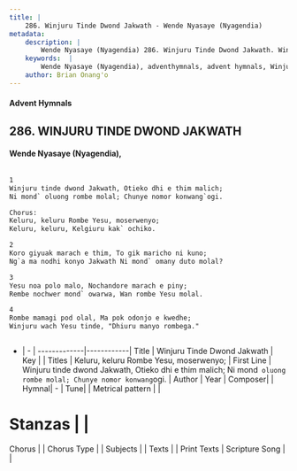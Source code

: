 ```yaml
---
title: |
    286. Winjuru Tinde Dwond Jakwath - Wende Nyasaye (Nyagendia)
metadata:
    description: |
        Wende Nyasaye (Nyagendia) 286. Winjuru Tinde Dwond Jakwath. Winjuru tinde dwond Jakwath, Otieko dhi e thim malich; Ni mond` oluong rombe molal; Chunye nomor konwang`ogi.  Chorus: Keluru, keluru Rombe Yesu, moserwenyo; Keluru, keluru, Kelgiuru kak` ochiko.  
    keywords:  |
        Wende Nyasaye (Nyagendia), adventhymnals, advent hymnals, Winjuru Tinde Dwond Jakwath, Winjuru tinde dwond Jakwath, Otieko dhi e thim malich; Ni mond` oluong rombe molal; Chunye nomor konwang`ogi.. Keluru, keluru Rombe Yesu, moserwenyo;
    author: Brian Onang'o
---
```


#### Advent Hymnals
## 286. WINJURU TINDE DWOND JAKWATH
####  Wende Nyasaye (Nyagendia),

```txt

1
Winjuru tinde dwond Jakwath, Otieko dhi e thim malich;
Ni mond` oluong rombe molal; Chunye nomor konwang`ogi.

Chorus:
Keluru, keluru Rombe Yesu, moserwenyo;
Keluru, keluru, Kelgiuru kak` ochiko.

2
Koro giyuak marach e thim, To gik maricho ni kuno;
Ng`a ma nodhi konyo Jakwath Ni mond` omany duto molal?

3
Yesu noa polo malo, Nochandore marach e piny;
Rembe nochwer mond` owarwa, Wan rombe Yesu molal.

4
Rombe mamagi pod olal, Ma pok odonjo e kwedhe;
Winjuru wach Yesu tinde, "Dhiuru manyo rombega."



```

- |   -  |
-------------|------------|
Title | Winjuru Tinde Dwond Jakwath |
Key |  |
Titles | Keluru, keluru Rombe Yesu, moserwenyo; |
First Line | Winjuru tinde dwond Jakwath, Otieko dhi e thim malich; Ni mond` oluong rombe molal; Chunye nomor konwang`ogi. |
Author | 
Year | 
Composer| |
Hymnal|  - |
Tune|  |
Metrical pattern | |
# Stanzas |  |
Chorus |  |
Chorus Type |  |
Subjects | |
Texts |  |
Print Texts | 
Scripture Song |  |
    
